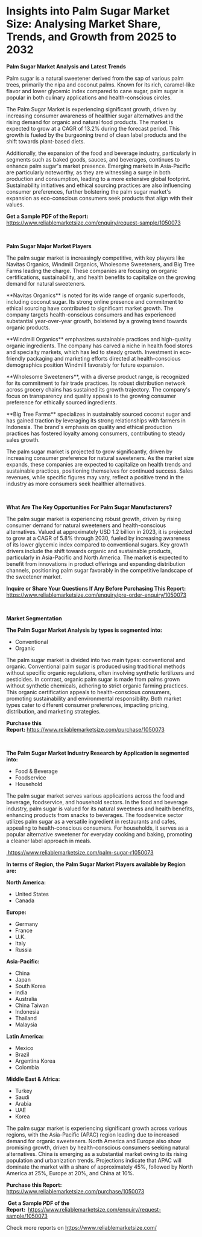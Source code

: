 <p><h1>Insights into Palm Sugar Market Size: Analysing Market Share, Trends, and Growth from 2025 to 2032</h1></p><p><strong>Palm Sugar Market Analysis and Latest Trends</strong></p>
<p><p>Palm sugar is a natural sweetener derived from the sap of various palm trees, primarily the nipa and coconut palms. Known for its rich, caramel-like flavor and lower glycemic index compared to cane sugar, palm sugar is popular in both culinary applications and health-conscious circles. </p><p>The Palm Sugar Market is experiencing significant growth, driven by increasing consumer awareness of healthier sugar alternatives and the rising demand for organic and natural food products. The market is expected to grow at a CAGR of 13.2% during the forecast period. This growth is fueled by the burgeoning trend of clean label products and the shift towards plant-based diets. </p><p>Additionally, the expansion of the food and beverage industry, particularly in segments such as baked goods, sauces, and beverages, continues to enhance palm sugar's market presence. Emerging markets in Asia-Pacific are particularly noteworthy, as they are witnessing a surge in both production and consumption, leading to a more extensive global footprint. Sustainability initiatives and ethical sourcing practices are also influencing consumer preferences, further bolstering the palm sugar market's expansion as eco-conscious consumers seek products that align with their values.</p></p>
<p><strong>Get a Sample PDF of the Report:&nbsp;</strong> <a href="https://www.reliablemarketsize.com/enquiry/request-sample/1050073?utm_campaign=1103&utm_medium=2&utm_source=Github&utm_content=ia&utm_term=06032025&utm_id=palm-sugar">https://www.reliablemarketsize.com/enquiry/request-sample/1050073</a></p>
<p>&nbsp;</p>
<p><strong>Palm Sugar Major Market Players</strong></p>
<p><p>The palm sugar market is increasingly competitive, with key players like Navitas Organics, Windmill Organics, Wholesome Sweeteners, and Big Tree Farms leading the charge. These companies are focusing on organic certifications, sustainability, and health benefits to capitalize on the growing demand for natural sweeteners.</p><p>**Navitas Organics** is noted for its wide range of organic superfoods, including coconut sugar. Its strong online presence and commitment to ethical sourcing have contributed to significant market growth. The company targets health-conscious consumers and has experienced substantial year-over-year growth, bolstered by a growing trend towards organic products.</p><p>**Windmill Organics** emphasizes sustainable practices and high-quality organic ingredients. The company has carved a niche in health food stores and specialty markets, which has led to steady growth. Investment in eco-friendly packaging and marketing efforts directed at health-conscious demographics position Windmill favorably for future expansion.</p><p>**Wholesome Sweeteners**, with a diverse product range, is recognized for its commitment to fair trade practices. Its robust distribution network across grocery chains has sustained its growth trajectory. The company's focus on transparency and quality appeals to the growing consumer preference for ethically sourced ingredients.</p><p>**Big Tree Farms** specializes in sustainably sourced coconut sugar and has gained traction by leveraging its strong relationships with farmers in Indonesia. The brand's emphasis on quality and ethical production practices has fostered loyalty among consumers, contributing to steady sales growth.</p><p>The palm sugar market is projected to grow significantly, driven by increasing consumer preference for natural sweeteners. As the market size expands, these companies are expected to capitalize on health trends and sustainable practices, positioning themselves for continued success. Sales revenues, while specific figures may vary, reflect a positive trend in the industry as more consumers seek healthier alternatives.</p></p>
<p>&nbsp;</p>
<p><strong>What Are The Key Opportunities For Palm Sugar Manufacturers?</strong></p>
<p><p>The palm sugar market is experiencing robust growth, driven by rising consumer demand for natural sweeteners and health-conscious alternatives. Valued at approximately USD 1.2 billion in 2023, it is projected to grow at a CAGR of 5.8% through 2030, fueled by increasing awareness of its lower glycemic index compared to conventional sugars. Key growth drivers include the shift towards organic and sustainable products, particularly in Asia-Pacific and North America. The market is expected to benefit from innovations in product offerings and expanding distribution channels, positioning palm sugar favorably in the competitive landscape of the sweetener market.</p></p>
<p><strong>Inquire or Share Your Questions If Any Before Purchasing This Report:</strong> <a href="https://www.reliablemarketsize.com/enquiry/pre-order-enquiry/1050073?utm_campaign=1103&utm_medium=2&utm_source=Github&utm_content=ia&utm_term=06032025&utm_id=palm-sugar">https://www.reliablemarketsize.com/enquiry/pre-order-enquiry/1050073</a></p>
<p>&nbsp;</p>
<p><strong>Market Segmentation</strong></p>
<p><strong>The Palm Sugar Market Analysis by types is segmented into:</strong></p>
<p><ul><li>Conventional</li><li>Organic</li></ul></p>
<p><p>The palm sugar market is divided into two main types: conventional and organic. Conventional palm sugar is produced using traditional methods without specific organic regulations, often involving synthetic fertilizers and pesticides. In contrast, organic palm sugar is made from palms grown without synthetic chemicals, adhering to strict organic farming practices. This organic certification appeals to health-conscious consumers, promoting sustainability and environmental responsibility. Both market types cater to different consumer preferences, impacting pricing, distribution, and marketing strategies.</p></p>
<p><strong>Purchase this Report:&nbsp;</strong><a href="https://www.reliablemarketsize.com/purchase/1050073?utm_campaign=1103&utm_medium=2&utm_source=Github&utm_content=ia&utm_term=06032025&utm_id=palm-sugar">https://www.reliablemarketsize.com/purchase/1050073</a></p>
<p>&nbsp;</p>
<p><strong>The Palm Sugar Market Industry Research by Application is segmented into:</strong></p>
<p><ul><li>Food & Beverage</li><li>Foodservice</li><li>Household</li></ul></p>
<p><p>The palm sugar market serves various applications across the food and beverage, foodservice, and household sectors. In the food and beverage industry, palm sugar is valued for its natural sweetness and health benefits, enhancing products from snacks to beverages. The foodservice sector utilizes palm sugar as a versatile ingredient in restaurants and cafes, appealing to health-conscious consumers. For households, it serves as a popular alternative sweetener for everyday cooking and baking, promoting a cleaner label approach in meals.</p></p>
<p><a href="https://www.reliablemarketsize.com/palm-sugar-r1050073?utm_campaign=1103&utm_medium=2&utm_source=Github&utm_content=ia&utm_term=06032025&utm_id=palm-sugar">&nbsp;https://www.reliablemarketsize.com/palm-sugar-r1050073</a></p>
<p><strong>In terms of Region, the Palm Sugar Market Players available by Region are:</strong></p>
<p>
    <p> <strong> North America: </strong>
        <ul>
            <li>United States</li>
            <li>Canada</li>
        </ul>
        </p> 
    <p> <strong> Europe: </strong>
        <ul>
            <li>Germany</li>
            <li>France</li>
            <li>U.K.</li>
            <li>Italy</li>
            <li>Russia</li>
        </ul>
        </p> 
    <p> <strong> Asia-Pacific: </strong>
        <ul>
            <li>China</li>
            <li>Japan</li>
            <li>South Korea</li>
            <li>India</li>
            <li>Australia</li>
            <li>China Taiwan</li>
            <li>Indonesia</li>
            <li>Thailand</li>
            <li>Malaysia</li>
        </ul>
        </p> 
    <p> <strong> Latin America: </strong>
        <ul>
            <li>Mexico</li>
            <li>Brazil</li>
            <li>Argentina Korea</li>
            <li>Colombia</li>
        </ul>
        </p> 
    <p> <strong> Middle East & Africa: </strong>
        <ul>
            <li>Turkey</li>
            <li>Saudi</li>
            <li>Arabia</li>
            <li>UAE</li>
            <li>Korea</li>
        </ul>
    </p>
    </p>
<p><p>The palm sugar market is experiencing significant growth across various regions, with the Asia-Pacific (APAC) region leading due to increased demand for organic sweeteners. North America and Europe also show promising growth, driven by health-conscious consumers seeking natural alternatives. China is emerging as a substantial market owing to its rising population and urbanization trends. Projections indicate that APAC will dominate the market with a share of approximately 45%, followed by North America at 25%, Europe at 20%, and China at 10%.</p></p>
<p><strong>Purchase this Report: </strong><a href="https://www.reliablemarketsize.com/purchase/1050073?utm_campaign=1103&utm_medium=2&utm_source=Github&utm_content=ia&utm_term=06032025&utm_id=palm-sugar">https://www.reliablemarketsize.com/purchase/1050073</a></p>
<p>&nbsp;<strong>Get a Sample PDF of the Report:&nbsp;&nbsp;</strong><a href="https://www.reliablemarketsize.com/enquiry/request-sample/1050073?utm_campaign=1103&utm_medium=2&utm_source=Github&utm_content=ia&utm_term=06032025&utm_id=palm-sugar">https://www.reliablemarketsize.com/enquiry/request-sample/1050073</a></p>
<p><strong></strong></p>
<p>Check more reports on <a href="https://www.reliablemarketsize.com/?utm_campaign=1103&utm_medium=2&utm_source=Github&utm_content=ia&utm_term=06032025&utm_id=palm-sugar">https://www.reliablemarketsize.com/</a></p>